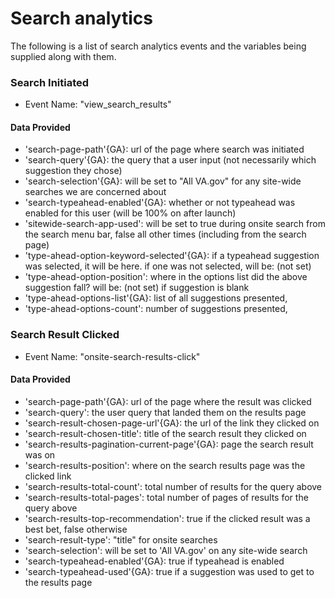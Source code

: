 # Search analytics
The following is a list of search analytics events and the variables being supplied along with them.

### Search Initiated
- Event Name: "view_search_results"

#### Data Provided
- 'search-page-path'{GA}: url of the page where search was initiated
- 'search-query'{GA}: the query that a user input (not necessarily which suggestion they chose)
- 'search-selection'{GA}: will be set to "All VA.gov" for any site-wide searches we are concerned about
- 'search-typeahead-enabled'{GA}: whether or not typeahead was enabled for this user (will be 100% on after launch)
- 'sitewide-search-app-used': will be set to true during onsite search from the search menu bar, false all other times (including from the search page)
- 'type-ahead-option-keyword-selected'{GA}: if a typeahead suggestion was selected, it will be here. if one was not selected, will be: (not set)
- 'type-ahead-option-position': where in the options list did the above suggestion fall? will be: (not set) if suggestion is blank
- 'type-ahead-options-list'{GA}: list of all suggestions presented,
- 'type-ahead-options-count': number of suggestions presented, 

### Search Result Clicked
- Event Name: "onsite-search-results-click"

#### Data Provided
- 'search-page-path'{GA}: url of the page where the result was clicked
- 'search-query': the user query that landed them on the results page
- 'search-result-chosen-page-url'{GA}: the url of the link they clicked on
- 'search-result-chosen-title': title of the search result they clicked on
- 'search-results-pagination-current-page'{GA}: page the search result was on
- 'search-results-position': where on the search results page was the clicked link
- 'search-results-total-count': total number of results for the query above
- 'search-results-total-pages': total number of pages of results for the query above
- 'search-results-top-recommendation': true if the clicked result was a best bet, false otherwise
- 'search-result-type': "title" for onsite searches
- 'search-selection': will be set to 'All VA.gov' on any site-wide search
- 'search-typeahead-enabled'{GA}: true if typeahead is enabled
- 'search-typeahead-used'{GA}: true if a suggestion was used to get to the results page
